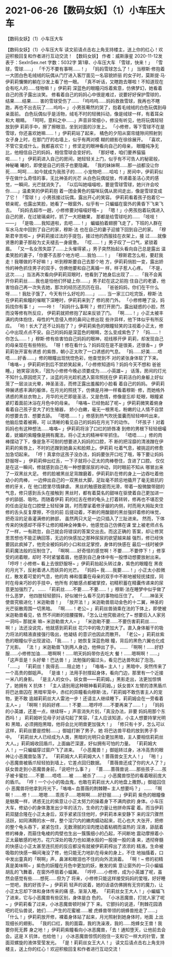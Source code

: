# 2021-06-26【数码女妖】（1）小车压大车



【数码女妖】（1）小车压大车



【数码女妖】（1）小车压大车
读文前请点击右上角支持楼主，送上你的红心！欢迎积极回复和作者进行互动交流！
【数码女妖】
作者：威斯康星 2020-11-12发表于：SexInSex.net 字数：5032字
第1章、小车压大车
「雪球，快来！」
「雪球，雪球……」
「千万不要有事啊……！」
「妈妈雪球怎么了！」
当穆斯·修抱着一大团白色毛绒绒的玩偶从门厅进入客厅面见一名容貌娇丽 的女子时，莫斯提·马·伊莉莉慵懒的躺在沙发上看了他一眼。
「真不听话，又瞎跑去哪啦！不知道现在会有吃人的……怪物嘛！」伊莉莉 深蓝色的眼瞳闪烁着紫意，仿佛梦幻，她看着自己的孩子露出淡笑。
修看着自己的妈妈心中很是难过，说要好好保护雪球的，结果……结果…… 害的雪球受伤了……
「呜呜呜……妈妈救救雪球，我再也不瞎跑，再也不出去玩了……呜呜~ 」 小男孩蓦然的哭了，抱着毛绒绒的白色玩偶到母亲面前。
白色玩偶似乎是活物，绒毛不时的轻微抖动，像是绒球一样，有着耳朵和大 眼睛。
「呵呵，意料之中……」声音非常细小，修没有听见，他将玩偶轻轻放到伊 莉莉手中，擦了擦眼泪，坐到对面的沙发上。
「小修修，等下雪球不在是雪球，你还喜欢她嘛……！」伊莉莉站了起来， 橘色的夕阳从窗帘缝隙间照射到女子身上时，在那门厅的右墙上，似乎有两对模 糊的翅影在徐徐展开。
「喜欢，不管它变成什么，我都喜欢它！」修坚定的眼神看向自己的母亲， 眼瞳纯净无比，他相信自己的妈妈，相信雪球会变好的。
「那好喽，咱们要养猫猫啦……！」
伊莉莉进入自己的房间，她轻轻关上门，似乎有不可告人的秘密般，神秘曦 曦的，即使是自己的孩子也要隐藏。
「我的妹妹啊……那一战都没让你死……呵呵……如今就成为我孩子的…… 小宠物吧……哈哈！」房间中，伊莉莉似乎在做什么奇怪的事，无比神圣的光芒 从白色玩偶绽放，传递着圣洁心灵的感觉，一瞬间，光芒就消失了。
「以后叫她喵喵啦，要是雪球雪球，她兴许会咬你……」温柔笑的伊莉莉抱 着一团金黄色的猫咪玩偶从房间走出，像是雪球变成了它！
「雪球！」小男孩接过玩偶，露出开心的笑容。
伊莉莉看着孩子抱着它一顿亲昵，也露出笑脸，她看了一眼窗外，似乎有一 只蝙蝠在窗外的黄昏下飞来飞去。
「妈妈去超市一趟，小修修要对喵喵好哦~ 」
「嗯！」小男孩抱着玩偶进入自己的房，在过玻璃桌时，抓了一大把糖果， 那都是给雪球吃的……
「吱吱！——」
「是吸……我知道啦，去吧……！」
蝙蝠拍着翅膀飞走了，下班的人群在车水马龙中回到了自己的家，穆斯·法 也在自己的妻子迎接下回到自己的家。
「穆斯君辛苦啦~ 」伊莉莉接过法的手提包，接过他的西服挂在衣架上，接 过……就像贤惠的妻子那般为丈夫褪去一身疲惫。
「哎……！」男子叹了一口气，紧锁着眉。
「又一名女孩失踪了……上头催得紧，」男子突然抬起头看向自己总是露出 温柔笑脸的妻子，「你要不去那个地方吧……我怕……！」
「穆斯君怎么啦，要赶我走！我哪做的不好嘛！」听到穆斯要自己去那个地 方，伊莉莉俏脸一变，露出娇怜的神色抓住男子的双手，仿佛他要和自己离婚一 样，样子惹人心疼。
「不是，这次……」当法再次看向伊莉莉双眼时，他看到了她身后出现了… …
「我不会离开你莉莉丝……我也是怕他们怀疑上你……」男子赶在这之前抱 住自己的老婆，他害怕自己再一次失去她，那次的经历还历历在目。
「爸爸妈妈，你们在干什么呀……！我肚子饿了，今天有什么好吃的……」
……
当一家三口吃完饭，穆斯·法在伊莉莉紫瞳的催眠下深睡时，伊莉莉来到了 修的房门外。
「小修修睡了没，妈妈找你有事！」
——咔！
「妈妈什么事啊？」修打开房门，露出疑惑的小脸，然而没等修有所反应， 伊莉莉就把修抱了起来反锁了门。
「啊……！」小正太被丰满的肉体抱住，母性的气息侵入修的鼻间让修出现 些许异样，他下体似乎有所反应。
「哟！长大了还不让妈抱了？」伊莉莉紫色的眼瞳轻笑的注视着小正太，修 心中出现点点不安。自己的妈妈是深蓝色的眼睛，怎么变成紫色了？
「妈……！你怎么……！」穆斯·修有些害怕自己妈妈的眼神，视线移开伊 莉莉，却发现自己的母亲现在有些特别。
「呀！修在看什么？妈妈现在是不是很美，还很香~ 」伊莉莉张开富有诱惑 的紫唇，朝小正太吹了一口诱惑的气息。
「妈……好美……唔唔……好香……」修的眼瞳出现恍惚色彩，他查觉到不 对的紧张身体软了下来。
「咯咯~ 」伊莉莉听到后不禁娇笑起来，「小修修知道吗？妈妈今天不想和 爸爸睡。」她笑容消失，「因为小修修今晚必须要成为……小英雄~ 」
话落，房间的灯光不知什么原因熄灭了，淡蓝的月光趁机透入窗帘照抚在伊 莉莉洁白的身躯上好似笼了一层淡淡光晕，神圣圣洁，而修正露出羞赧的小脸看 着自己的妈妈。
伊莉莉伸展诱惑丰满的躯体，在月光的照抚下，仿佛是月神一样看着穆斯· 修，而她格外诱惑的黑丝衣物上，月华的光芒即是圣洁，又是色情，修像是忘却 眨眼，眼瞳紧紧盯着面前沐浴在月色中的母亲。
「咯咯~ 已经勃起了呢~ 」伊莉莉微笑着俯身看着自己孩子变大了的生殖器， 娇小白嫩，毫无一根黑毛，粉嫩的让人情不自禁的想要去含、想要去舔。
「嗯嗯……！」修感到热气吹抚蛋囊而轻轻呻吟出来，他脑后垫着被褥，可 以清晰的看见自己的妈妈在月光下的动作。
「坏孩子！对着妈妈也有这种想法……咯咯~ 」伊莉莉将涂了口红的娇唇凑 到修的男根下轻轻细嘬着，妩媚的紫瞳像是拥有魔法，将小正太的精神牢牢抓住。
「唔唔……」修的肉棒摆动了下，像是急不可耐的想要进入妈妈的口腔，不 断的把淫靡的清液蹭在伊莉莉的紫唇上，不时的还蹭到她鼻尖和脸颊上。伊莉莉 吐着气息，被挑逗的修愈加急切起来。
「哼！真拿你这孩子没办法，妈妈要张开口吃了哦，等下要让妈妈舒服呀~ 」 伊莉莉伸出红舌，一下子就将小正太的肉棒卷住，含进了口腔。
仅仅是在这一瞬间，修就感到自己有一种想要尿尿的冲动，同时眼前不知从 哪冒出来了一双黑丝大足。
修的脸被黑丝足背蹭磨着，伊莉莉趴在修的身上一边吞吐着他幼小的肉棒， 一边伸出自己的一双黑丝大脚，足趾毫不顾忌地撬开了毫无抵抗的修的牙关，在 他口腔里尽情肆虐。
黑丝的触感致密而光滑，带着一股微酸带甜的气息，修只感到舌头在接触到 黑丝时，都有着莫名的甜味在驱使着自己更加进一步的舔舐、吸吮。而随着伊莉 莉的红舌在修的龟头上打着转转，修再也不堪忍受的任由足趾在口腔壁上轻轻弹 跳，时而摩挲着修牙龈的内侧，时而用大拇趾夹住修的舌头反复摩擦，不住的前 后搓动着，不断的用酸甜的黑丝强奸着修的味觉，把奇淫的足香灌满修的肺部， 虽然两只大足一边只插入了三趾进来。
然而，下体传来的快感却不得不让修的精神全神集中，他感觉自己仿佛在课 堂上被老师点名了一样，一有疏忽，自己就会将错误的答案交出去。而这正确的 答案，却让修冥思苦想也不能正确回答，无边的快感加之那种尿尿的欲望越来越 强烈，修已经快要因此疯掉了，他完全被妈妈的小口和丝足掌控，身体的快感在 最后一线时被伊莉莉魔法般的压制住了。
「啊啊……好奇怪的感觉啊！不要……不要停下！」修享受的闭着眼，却时 不时紧皱着眉，他感到自己身体中有一股悸动想要放射出来。
「哼哼！小修修~ 看上去很舒服呀~ 」伊莉莉抬起头转过身，紫色的眼瞳在 黑夜的月光下，反射着诱人而妖异的光芒。
「妈妈~ 我……我要……！」小正太小脸微红，散发着可爱的气息，他的肉 棒和蛋囊在母亲的双手中不断地被轻抚揉捏，同时在母亲巧妙的手技中，他所有 的敏感点都被掌控，初精积蓄在精囊传递来的尿意更加强烈了。
……
「莉莉丝……不要……不要……！」穆斯·法在睡梦中似乎做了什么恶梦， 他四肢轻轻颤抖，好似被什么看不见的事物给压住了。
「……神圣天使兽究极进化！米迦勒兽！」
「放开法！」米迦勒兽扇动金色的十二翼，神圣的光芒驱散周围一切黑暗。
「啊……！老公~ 」莉莉丝兽骑乘在法的下体上，即使被米迦勒兽看见，依 然不间断的扭腰摆臀。「怎么让他究极进化了~ 想要后入人家另一洞吗~ 那就来 嘛~ 米迦勒兽大人~ 」
「米迦勒不要……不要伤害莉莉丝……啊！」法还没说完，他就感到莉莉丝 花穴中的吸力更加大了。直入身体躯干的吸力将法的精液直接强行吸出，他凝结 的意识也因此而散开。
「老公~ 」莉莉丝紫色的眼瞳似乎出现波动，「我……！」她恢复深蓝色眼 瞳，背后的黑色六翼也化成了光影。
「法！」米迦勒兽飞到两人身边，他伸出了手。
……
「啊啊！……好舒服……小修修加油……嗯啊啊！……明天妈妈带你去吃大 餐！……嗯啊啊！……」
「这声音是！头好晕！巴达兽！」法勉强的偏过头，看见巴达兽吹起了泡泡。
「……」
「莉莉丝！我得去……阻止她！」
「咯咯~ 主人！」黑暗中，突然传来了一个高贵的御姐声。
「是谁！」法用手肘撑起身体，看向门边，那里有一个近接一米八的身影。
「是主人的女仆。妖女兽——莉莉姆。」黑影走出，法更加惊惧了，她拥有 X 抗体！
「主人请别用这种眼神看莉莉姆。」妖女兽X 左臂的漆黑盾爪将巴达兽囚在 黑暗牢笼中，赤红的异瞳看向穆斯·法，「莉莉姆不敢伤害主人的宠物，更不敢 逾越莉莉丝大人雷池一步！还请主人继续睡下，莉莉姆会在一旁看着主人~ 」
「啊啊！妈妈好疼……！不要……嗯哼哼……不要再来了……！」
「妈妈的小英雄，还差一点，继续呀~ 」声音消失片刻，「真没办法，非要 妈妈用那个东西吗！」
莉莉姆听见母子对话勾起了笑容，「主人应该知道，小主人想要持掌光明和 黑暗，必须拥抱黑暗，他将会比光明兽更加强大！」
「修只有十岁，怎么可以这样，莉莉丝要是控制……」御姐打断了男子，她 将巴达兽平稳的放到男子手中。
「莉莉丝大人已经成为人类，黑暗的光明只会更加黑暗，主人要相信莉莉丝 大人。」莉莉姆收回盾爪，上面幽芒深邃，好似拥有可怕的力量。
「莉莉姆大人！」一只蝙蝠穿过窗户飞了进来。
「小恶魔兽！」御姐转过身，冰冷高贵的眼神让小恶魔兽坠落了。
「莉莉姆大人莉莉姆大人！蔷薇兽女王大人！」
「啪！」
小恶魔兽被盾爪轻轻拍到墙上，它差点回归数据。
「蔷薇兽还成了你的大人了？」妖女兽走到小恶魔兽身前，「说吧什么事？」
「蔷……蔷薇兽说……那些孩子……孩子被卡蜜拉……不要……唔唔……被 ……被杀了……」小恶魔兽惊恐的看着眼前庞大的盾爪。
「哼！一个小小的吸血鬼，也敢在莉莉丝大人的地盘上撒野。」御姐囚住小 恶魔兽将他拿到月光下，「咯咯~ 血蔷薇的荆棘鞭~ 主人想要吗？」
……
「啊啊！……修！……嗯嗯……乖孩子……嗯啊啊……好舒服……」伊莉莉 紫色的眼瞳像是魅魔一样，诱惑无比的紫意让小正太努力的操着身下不满肉欲的 身体。小车压大车，修幼小的身体激发出少年的活力，生命的力量让他拼命挥霍 着。而当伊莉莉双腿合隆在小正太身后，双手紧紧压住他时，伊莉莉本来安静下 来的淫穴骤然活跃，如同沸腾的水一样，整个淫穴内的嫩肉蠕动起来，花心也大 大张开，把修的整个龟头吞下，紧紧包住，无数滑腻的淫肉搅动着粘稠而温热的 淫液，舔舐着修的棒身，而箍住龟棱的肉壁也生出一簇簇细小的凸起，不间断地 震动摩擦着小正太最敏感的地方。花穴深处的吸力也如潮水般的一股接一股的涌 来，透彻脊髓的快感让小正太甚至连抗拒的反应都没有就被伊莉莉榨出了浓浓的 精液。生命被吸取的快感一瞬间淹没了修，他只能无力地趴在母亲的身上，不住 地抽搐着，口中发出童真的「啊啊」声，鼻涕和眼泪也不住的向外流淌着。
「啊！~ 修的初精真是美味啊~ 」紫色的妖瞳在月色中更加的妖，散发的紫 意让窗外的一只小蝙蝠胡乱的飞舞着，在窗外呼扇着小蝠翼。
「哼哼……小修修，成为小英雄了呢，虽然会感觉有些……想死……但为了 将来，小修修只能这样接受妈妈的爱哦，好好睡一觉吧，我的好孩子~ 」伊莉莉 轻声的说着，她的话语仿佛拥有无穷的魔力，让小正太忘却下体和身体传来的痛 感，渐渐入睡。
「莉莉丝女王大人！」小蝙蝠飞了进来，它与小恶魔兽有些区别，身体是白 色的。
「小冰恶魔兽，打扰人家了呢~ 」伊莉莉看了过来，小冰恶魔兽顿时掉了下 来。
它颤抖的说道，「荆棘花园酒吧的花仙兽说，她们……产生的花蜜被……被 虎蜂兽带领的胡蜂兽抢走了……」
「什么！」伊莉莉放开修，裸着身体站了起来，月光照射到她身体时，地面 上出现细长的翅影。
「我的口红，我的面霜，我的洗澡液，我的……炮蜂女王兽！我要你死无葬 身之地！」伊莉莉紫瞳看向小冰恶魔兽，「去！通知堕天，让他前去会会。这是 X 抗体，也给他！」
小冰恶魔兽惊慌的抱住一支和它一样大的针管，里面双螺旋的液体莹莹发光。
「是！莉莉丝女王大人！」
读文后请点击右上角支持楼主，送上你的红心！欢迎积极回复和作者进行互动交流！



